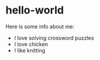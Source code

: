 # hello-world
Here is some info about me:
* I love solving crossword puzzles
* I love chicken
* I like knitting
